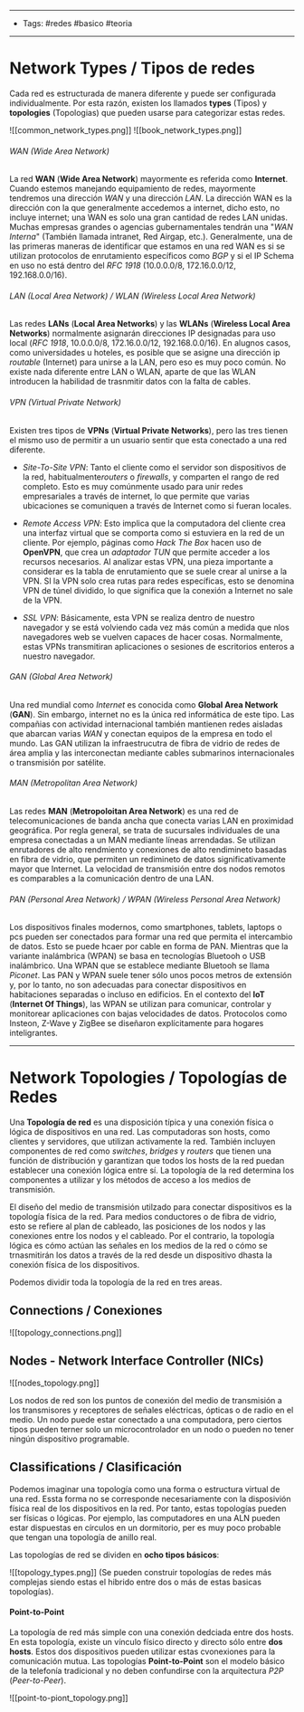 ----
- Tags: #redes #basico #teoria 
----
# Network Types / Tipos de redes

Cada red es estructurada de manera diferente y puede ser configurada individualmente. Por esta razón, existen los llamados **types** (Tipos) y **topologies** (Topologias) que pueden usarse para categorizar estas redes.

 ![[common_network_types.png]]
 ![[book_network_types.png]]
###### WAN (Wide Area Network)

La red **WAN** (**Wide Area Network**) mayormente es referida como **Internet**. Cuando estemos manejando equipamiento de redes, mayormente tendremos una dirección *WAN* y una dirección *LAN*. La dirección WAN es la dirección con la que generalmente accedemos a internet, dicho esto, no incluye internet; una WAN es solo una gran cantidad de redes LAN unidas. Muchas empresas grandes o agencias gubernamentales tendrán una "*WAN Interna*" (También llamada intranet, Red Airgap, etc.).
Generalmente, una de las primeras maneras de identificar que estamos en una red WAN es si se utilizan protocolos de enrutamiento específicos como *BGP* y si el IP Schema en uso no está dentro del *RFC 1918* (10.0.0.0/8, 172.16.0.0/12, 192.168.0.0/16). 

###### LAN (Local Area Network) / WLAN (Wireless Local Area Network)

Las redes **LANs** (**Local Area Networks**) y las **WLANs** (**Wireless Local Area Networks**) normalmente asignarán direcciones IP designadas para uso local (*RFC 1918*, 10.0.0.0/8, 172.16.0.0/12, 192.168.0.0/16). En alugnos casos, como universidades u hoteles, es posible que se asigne una dirección ip *routable* (Internet) para unirse a la LAN, pero eso es muy poco común. No existe nada diferente entre LAN o WLAN, aparte de que las WLAN introducen la habilidad de trasnmitir datos con la falta de cables.

###### VPN (Virtual Private Network)

Existen tres tipos de **VPNs** (**Virtual Private Networks**), pero las tres tienen el mismo uso de permitir a un usuario sentir que esta conectado a una red diferente.

- *Site-To-Site VPN*: Tanto el cliente como el servidor son dispositivos de la red, habitualmente*routers* o *firewalls*, y comparten el rango de red completo. Esto es muy comúnmente usado para unir redes empresariales a través de internet, lo que permite que varias ubicaciones se comuniquen a través de Internet como si fueran locales.

- *Remote Access VPN*: Esto implica que la computadora del cliente crea una interfaz virtual que se comporta como si estuviera en la red de un cliente. Por ejemplo, páginas como *Hack The Box* hacen uso de **OpenVPN**, que crea un *adaptador TUN* que permite acceder a los recursos necesarios. Al analizar estas VPN, una pieza importante a considerar es la tabla de enrutamiento que se suele crear al unirse a la VPN. SI la VPN solo crea rutas para redes específicas, esto se denomina VPN de túnel dividido, lo que significa que la conexión a Internet no sale de la VPN.

- *SSL VPN*: Básicamente, esta VPN se realiza dentro de nuestro navegador y se está volviendo cada vez más común a medida que nlos navegadores web se vuelven capaces de hacer cosas. Normalmente, estas VPNs transmitiran aplicaciones o sesiones de escritorios enteros a nuestro navegador.
 
###### GAN (Global Area Network)

Una red mundial como *Internet* es conocida como **Global Area Network** (**GAN**). Sin embargo, internet no es la única red informática de este tipo. Las compañias con actividad internacional también mantienen redes aisladas que abarcan varias *WAN* y conectan equipos de la empresa en todo el mundo. Las GAN utilizan la infraestrucutra de fibra de vidrio de redes de área amplia y las interconectan mediante cables submarinos internacionales o transmisión por satélite.

###### MAN (Metropolitan Area Network)

Las redes **MAN** (**Metropoloitan Area Network**) es una red de telecomunicaciones de banda ancha que conecta varias LAN en proximidad geográfica. Por regla general, se trata de sucursales individuales de una empresa conectadas a un MAN mediante líneas arrendadas. Se utilizan enrutadores de alto rendmiento y conexiones de alto rendimineto basadas en fibra de vidrio, que permiten un redimineto de datos significativamente mayor que Internet. La velocidad de transmisión entre dos nodos remotos es comparables a la comunicación dentro de una LAN.

###### PAN (Personal Area Network) / WPAN (Wireless Personal Area Network)

Los dispositivos finales modernos, como smartphones, tablets, laptops o pcs pueden ser conectados para formar una red que permita el intercambio de datos. Esto se puede hcaer por cable en forma de PAN. Mientras que la variante inalámbrica (WPAN) se basa en tecnologías Bluetooh o USB inalámbrico. Una WPAN que se establece mediante Bluetooh se llama *Piconet*. Las PAN y WPAN suele tener sólo unos pocos metros de extensión y, por lo tanto, no son adecuadas para conectar dispositivos en habitaciones separadas o incluso en edificios.
En el contexto del **IoT** (**Internet Of Things**), las WPAN se utilizan para comunicar, controlar y monitorear aplicaciones con bajas velocidades de datos. Protocolos como Insteon, Z-Wave y ZigBee se diseñaron explícitamente para hogares inteligrantes.

----
# Network Topologies / Topologías de Redes

Una **Topología de red** es una disposición típica y una conexión física o lógica de dispositivos en una red. Las computadoras son hosts, como clientes y servidores, que utilizan activamente la red. También incluyen componentes de red como *switches*, *bridges* y *routers* que tienen una función de distribución y garantizan que todos los hosts de la red puedan establecer una conexión lógica entre sí. La topología de la red determina los componentes a utilizar y los métodos de acceso a los medios de transmisión.

El diseño del medio de transmisión utilzado para conectar dispositivos es la topología física de la red. Para medios conductores o de fibra de vidrio, esto se refiere al plan de cableado, las posiciones de los nodos y las conexiones entre los nodos y el cableado. Por el contrario, la topología lógica es cómo actúan las señales en los medios de la red o cómo se trnasmitirán los datos a través de la red desde un dispositivo dhasta la conexión física de los dispositivos. 

Podemos dividir toda la topología de la red en tres areas.
## Connections / Conexiones 

![[topology_connections.png]]

## Nodes - Network Interface Controller (NICs)

![[nodes_topology.png]]

Los nodos de red son los puntos de conexión del medio de transmisión a los transmisores y receptores de señales eléctricas, ópticas o de radio en el medio. Un nodo puede estar conectado a una computadora, pero ciertos tipos pueden terner solo un microcontrolador en un nodo o pueden no tener ningún dispositivo programable.

## Classifications / Clasificación 

Podemos imaginar una topología como una forma o estructura virtual de una red. Essta forma no se corresponde necesariamente con la disposivión física real de los dispositivos en la red. Por tanto, estas topologías pueden ser físicas o lógicas. Por ejemplo, las computadores en una ALN pueden estar dispuestas en círculos en un dormitorio, per es muy poco probable que tengan una topología de anillo real.

Las topologías de red se dividen en **ocho tipos básicos**: 

![[topology_types.png]]
(Se pueden construir topologías de redes más complejas siendo estas el hibrido entre dos o más de estas basicas topologías).
#### Point-to-Point

La topología de red más simple con una conexión dedciada entre dos hosts. En esta topología, existe un vínculo físico directo y directo sólo entre **dos hosts**. Estos dos dispositivos pueden utilizar estas cvonexiones para la comunicación mutua. 
Las topologías **Point-to-Point** son el modelo básico de la telefonía tradicional y no deben confundirse con la arquitectura *P2P* (*Peer-to-Peer*).

![[point-to-piont_topology.png]]